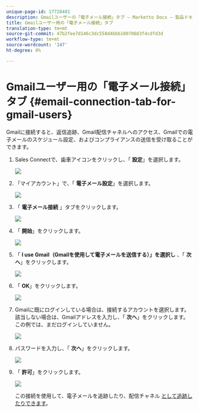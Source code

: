 ```yaml
---
unique-page-id: 17728401
description: Gmailユーザーの「電子メール接続」タブ — Marketto Docs — 製品ドキュメント
title: Gmailユーザー用の「電子メール接続」タブ
translation-type: tm+mt
source-git-commit: 47b2fee7d146c3dc558d4bbb10070683f4cdfd3d
workflow-type: tm+mt
source-wordcount: '147'
ht-degree: 0%

---
```



# Gmailユーザー用の「電子メール接続」タブ {#email-connection-tab-for-gmail-users}

Gmailに接続すると、返信追跡、Gmail配信チャネルへのアクセス、Gmailでの電子メールのスケジュール設定、およびコンプライアンスの送信を受け取ることができます。

1. Sales Connectで、歯車アイコンをクリックし、「 **設定**」を選択します。

   ![](assets/one.png)

1. 「マイアカウント」で、「 **電子メール設定**」を選択します。

   ![](assets/two.png)

1. 「 **電子メール接続** 」タブをクリックします。

   ![](assets/three.png)

1. 「 **開始**」をクリックします。

   ![](assets/four.png)

1. 「 **I use Gmail（Gmailを使用して電子メールを送信する）」を選択し** 、「 **次へ**」をクリックします。

   ![](assets/five.png)

1. 「 **OK**」をクリックします。

   ![](assets/six.png)

1. Gmailに既にログインしている場合は、接続するアカウントを選択します。 該当しない場合は、Gmailアドレスを入力し、「 **次へ**」をクリックします。 この例では、まだログインしていません。

   ![](assets/seven.png)

1. パスワードを入力し、「 **次へ**」をクリックします。

   ![](assets/eight.png)

1. 「 **許可**」をクリックします。

   ![](assets/nine.png)

   この接続を使用して、電子メールを追跡したり、配信チャネル [として追跡したりできます](http://docs.marketo.com/display/public/DOCS/Setting+up+Your+Delivery+Channel#SettingupYourDeliveryChannel-Gmail)。

